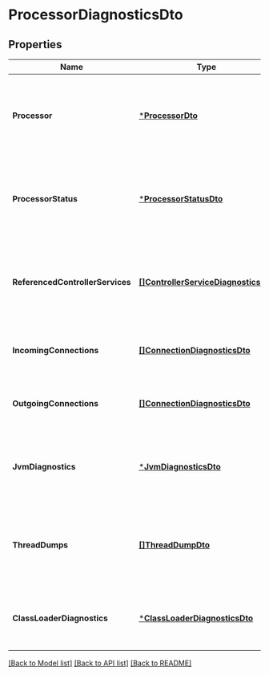 # ProcessorDiagnosticsDto

## Properties
Name | Type | Description | Notes
------------ | ------------- | ------------- | -------------
**Processor** | [***ProcessorDto**](ProcessorDTO.md) | Information about the Processor for which the Diagnostic Report is generated | [optional] [default to null]
**ProcessorStatus** | [***ProcessorStatusDto**](ProcessorStatusDTO.md) | The Status for the Processor for which the Diagnostic Report is generated | [optional] [default to null]
**ReferencedControllerServices** | [**[]ControllerServiceDiagnosticsDto**](ControllerServiceDiagnosticsDTO.md) | Diagnostic Information about all Controller Services that the Processor is referencing | [optional] [default to null]
**IncomingConnections** | [**[]ConnectionDiagnosticsDto**](ConnectionDiagnosticsDTO.md) | Diagnostic Information about all incoming Connections | [optional] [default to null]
**OutgoingConnections** | [**[]ConnectionDiagnosticsDto**](ConnectionDiagnosticsDTO.md) | Diagnostic Information about all outgoing Connections | [optional] [default to null]
**JvmDiagnostics** | [***JvmDiagnosticsDto**](JVMDiagnosticsDTO.md) | Diagnostic Information about the JVM and system-level diagnostics | [optional] [default to null]
**ThreadDumps** | [**[]ThreadDumpDto**](ThreadDumpDTO.md) | Thread Dumps that were taken of the threads that are active in the Processor | [optional] [default to null]
**ClassLoaderDiagnostics** | [***ClassLoaderDiagnosticsDto**](ClassLoaderDiagnosticsDTO.md) | Information about the Controller Service&#39;s Class Loader | [optional] [default to null]

[[Back to Model list]](../README.md#documentation-for-models) [[Back to API list]](../README.md#documentation-for-api-endpoints) [[Back to README]](../README.md)


